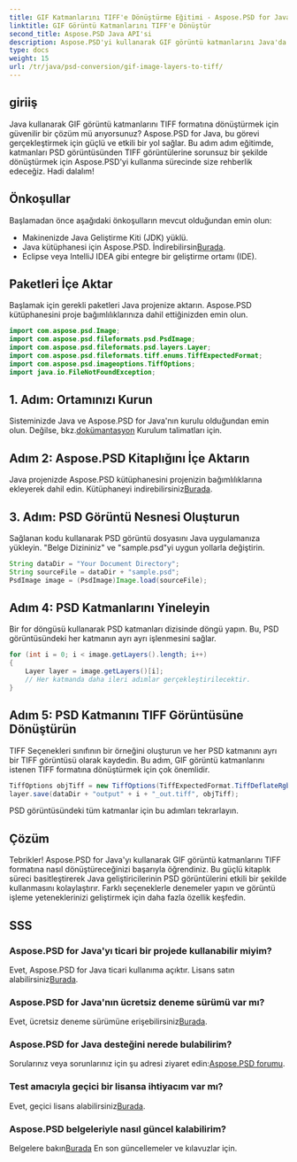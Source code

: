 ```yaml
---
title: GIF Katmanlarını TIFF'e Dönüştürme Eğitimi - Aspose.PSD for Java
linktitle: GIF Görüntü Katmanlarını TIFF'e Dönüştür
second_title: Aspose.PSD Java API'si
description: Aspose.PSD'yi kullanarak GIF görüntü katmanlarını Java'da zahmetsizce TIFF formatına dönüştürün. Sorunsuz entegrasyon için adım adım kılavuzumuzu izleyin.
type: docs
weight: 15
url: /tr/java/psd-conversion/gif-image-layers-to-tiff/
---
```

## giriiş
Java kullanarak GIF görüntü katmanlarını TIFF formatına dönüştürmek için güvenilir bir çözüm mü arıyorsunuz? Aspose.PSD for Java, bu görevi gerçekleştirmek için güçlü ve etkili bir yol sağlar. Bu adım adım eğitimde, katmanları PSD görüntüsünden TIFF görüntülerine sorunsuz bir şekilde dönüştürmek için Aspose.PSD'yi kullanma sürecinde size rehberlik edeceğiz. Hadi dalalım!
## Önkoşullar
Başlamadan önce aşağıdaki önkoşulların mevcut olduğundan emin olun:
- Makinenizde Java Geliştirme Kiti (JDK) yüklü.
-  Java kütüphanesi için Aspose.PSD. İndirebilirsin[Burada](https://releases.aspose.com/psd/java/).
- Eclipse veya IntelliJ IDEA gibi entegre bir geliştirme ortamı (IDE).
## Paketleri İçe Aktar
Başlamak için gerekli paketleri Java projenize aktarın. Aspose.PSD kütüphanesini proje bağımlılıklarınıza dahil ettiğinizden emin olun.
```java
import com.aspose.psd.Image;
import com.aspose.psd.fileformats.psd.PsdImage;
import com.aspose.psd.fileformats.psd.layers.Layer;
import com.aspose.psd.fileformats.tiff.enums.TiffExpectedFormat;
import com.aspose.psd.imageoptions.TiffOptions;
import java.io.FileNotFoundException;
```
## 1. Adım: Ortamınızı Kurun
 Sisteminizde Java ve Aspose.PSD for Java'nın kurulu olduğundan emin olun. Değilse, bkz.[dokümantasyon](https://reference.aspose.com/psd/java/) Kurulum talimatları için.
## Adım 2: Aspose.PSD Kitaplığını İçe Aktarın
 Java projenizde Aspose.PSD kütüphanesini projenizin bağımlılıklarına ekleyerek dahil edin. Kütüphaneyi indirebilirsiniz[Burada](https://releases.aspose.com/psd/java/).
## 3. Adım: PSD Görüntü Nesnesi Oluşturun
Sağlanan kodu kullanarak PSD görüntü dosyasını Java uygulamanıza yükleyin. "Belge Dizininiz" ve "sample.psd"yi uygun yollarla değiştirin.
```java
String dataDir = "Your Document Directory";
String sourceFile = dataDir + "sample.psd";
PsdImage image = (PsdImage)Image.load(sourceFile);
```
## Adım 4: PSD Katmanlarını Yineleyin
Bir for döngüsü kullanarak PSD katmanları dizisinde döngü yapın. Bu, PSD görüntüsündeki her katmanın ayrı ayrı işlenmesini sağlar.
```java
for (int i = 0; i < image.getLayers().length; i++)
{
    Layer layer = image.getLayers()[i];
    // Her katmanda daha ileri adımlar gerçekleştirilecektir.
}
```
## Adım 5: PSD Katmanını TIFF Görüntüsüne Dönüştürün
TIFF Seçenekleri sınıfının bir örneğini oluşturun ve her PSD katmanını ayrı bir TIFF görüntüsü olarak kaydedin. Bu adım, GIF görüntü katmanlarını istenen TIFF formatına dönüştürmek için çok önemlidir.
```java
TiffOptions objTiff = new TiffOptions(TiffExpectedFormat.TiffDeflateRgb);
layer.save(dataDir + "output" + i + "_out.tiff", objTiff);
```
PSD görüntüsündeki tüm katmanlar için bu adımları tekrarlayın.
## Çözüm
Tebrikler! Aspose.PSD for Java'yı kullanarak GIF görüntü katmanlarını TIFF formatına nasıl dönüştüreceğinizi başarıyla öğrendiniz. Bu güçlü kitaplık süreci basitleştirerek Java geliştiricilerinin PSD görüntülerini etkili bir şekilde kullanmasını kolaylaştırır. Farklı seçeneklerle denemeler yapın ve görüntü işleme yeteneklerinizi geliştirmek için daha fazla özellik keşfedin.
## SSS
### Aspose.PSD for Java'yı ticari bir projede kullanabilir miyim?
 Evet, Aspose.PSD for Java ticari kullanıma açıktır. Lisans satın alabilirsiniz[Burada](https://purchase.aspose.com/buy).
### Aspose.PSD for Java'nın ücretsiz deneme sürümü var mı?
 Evet, ücretsiz deneme sürümüne erişebilirsiniz[Burada](https://releases.aspose.com/).
### Aspose.PSD for Java desteğini nerede bulabilirim?
 Sorularınız veya sorunlarınız için şu adresi ziyaret edin:[Aspose.PSD forumu](https://forum.aspose.com/c/psd/34).
### Test amacıyla geçici bir lisansa ihtiyacım var mı?
 Evet, geçici lisans alabilirsiniz[Burada](https://purchase.aspose.com/temporary-license/).
### Aspose.PSD belgeleriyle nasıl güncel kalabilirim?
 Belgelere bakın[Burada](https://reference.aspose.com/psd/java/) En son güncellemeler ve kılavuzlar için.